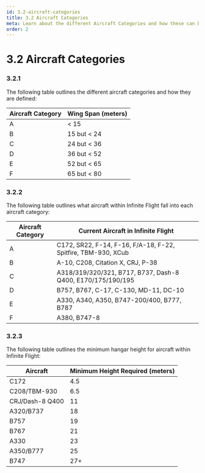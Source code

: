 ```yaml
---
id: 3.2-aircraft-categories
title: 3.2 Aircraft Categories
meta: Learn about the different Aircraft Categories and how these can be used in the Scenery Editor of Infinite Flight.
order: 2
---
```




# 3.2 Aircraft Categories

### 3.2.1

The following table outlines the different aircraft categories and how they are defined:

| Aircraft Category | Wing Span (meters) |
| ----------------- | ------------------ |
| A                 | < 15               |
| B                 | 15 but < 24        |
| C                 | 24 but < 36        |
| D                 | 36 but < 52        |
| E                 | 52 but < 65        |
| F                 | 65 but < 80        |



### 3.2.2

The following table outlines what aircraft within Infinite Flight fall into each aircraft category:

| Aircraft Category | Current Aircraft in Infinite Flight                          |
| ----------------- | ------------------------------------------------------------ |
| A                 | C172, SR22, F-14, F-16, F/A-18, F-22, Spitfire, TBM-930, XCub |
| B                 | A-10, C208, Citation X, CRJ, P-38                            |
| C                 | A318/319/320/321, B717, B737, Dash-8 Q400, E170/175/190/195  |
| D                 | B757, B767, C-17, C-130, MD-11, DC-10                        |
| E                 | A330, A340, A350, B747-200/400, B777, B787                   |
| F                 | A380, B747-8                                                 |



### 3.2.3

The following table outlines the minimum hangar height for aircraft within Infinite Flight:

| Aircraft        | Minimum Height Required (meters) |
| --------------- | -------------------------------- |
| C172            | 4.5                              |
| C208/TBM-930    | 6.5                              |
| CRJ/Dash-8 Q400 | 11                               |
| A320/B737       | 18                               |
| B757            | 19                               |
| B767            | 21                               |
| A330            | 23                               |
| A350/B777       | 25                               |
| B747            | 27+                              |

